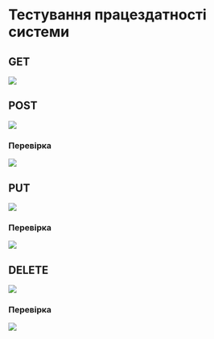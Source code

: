 # Тестування працездатності системи

## GET

<img src="./media/1_get.png">


## POST

<img src="./media/2_post.png">

### Перевірка

<img src="./media/2_post_(test).png">


## PUT

<img src="./media/3_put.png">

### Перевірка

<img src="./media/3_put_(test).png">


## DELETE

<img src="./media/4_delete.png">

### Перевірка

<img src="./media/4_delete_(test).png">